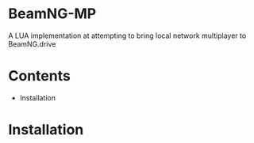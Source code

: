 # BeamNG-MP
A LUA implementation at attempting to bring local network multiplayer to BeamNG.drive

# Contents
 - Installation
 
 # Installation
 
